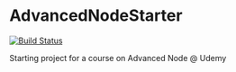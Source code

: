 # AdvancedNodeStarter
[![Build Status](https://travis-ci.org/Beaglefoot/nodejs-advanced-concepts-udemy.svg?branch=master)](https://travis-ci.org/Beaglefoot/nodejs-advanced-concepts-udemy)

Starting project for a course on Advanced Node @ Udemy
